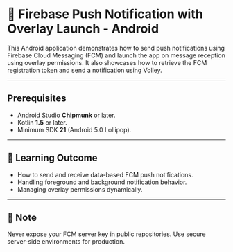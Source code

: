# 🔔 Firebase Push Notification with Overlay Launch - Android
This Android application demonstrates how to send push notifications using Firebase Cloud Messaging (FCM) and launch the app on message reception using overlay permissions. It also showcases how to retrieve the FCM registration token and send a notification using Volley.

 ---
## Prerequisites
- Android Studio **Chipmunk** or later.
- Kotlin **1.5** or later.
- Minimum SDK **21** (Android 5.0 Lollipop).

---
## 🧠 Learning Outcome
- How to send and receive data-based FCM push notifications.
- Handling foreground and background notification behavior.
- Managing overlay permissions dynamically.

---
## 🔐 Note
Never expose your FCM server key in public repositories. Use secure server-side environments for production.
